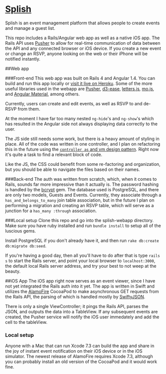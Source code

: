 # [Splish](https://splishthat.herokuapp.com)
Splish is an event management platform that allows people to create events and manage a guest list.

This repo includes a Rails/Angular web app as well as a native iOS app. The Rails API uses [Pusher](https://pusher.com/?v=y) to allow for real-time communication of data between the API and any connected browser or iOS device. If you create a new event or change an RSVP, anyone looking on the web or their iPhone will be notified instantly.

##Web app

###Front-end
This web app was built on Rails 4 and Angular 1.4. You can build and run this app locally or [visit it live on Heroku](https://splishthat.herokuapp.com). Some of the more useful libraries used in the webapp are [Pusher](https://pusher.com/?v=y), [d3-ease](https://github.com/d3/d3-ease), [letters.js](http://letteringjs.com/), [mo.js](http://mojs.io/), and [Angular Material](https://github.com/angular/material), among others.

Currently, users can create and edit events, as well as RSVP to and de-RSVP from them.

At the moment I have far too many nested `ng-hide`'s and `ng-show`'s which has resulted in the Angular side not always displaying data correctly to the user.

The JS side still needs some work, but there is a heavy amount of styling in place. All of the code was written in one controller, and I plan on refactoring this in the future using the [`controller as` and vm design pattern](http://www.johnpapa.net/angularjss-controller-as-and-the-vm-variable/). Right now it's quite a task to find a relevant block of code.

Like the JS, the CSS could benefit from some re-factoring and organization, but you should be able to navigate the files based on their names.

###Back-end
The auth was written from scratch, which, when it comes to Rails, sounds far more impressive than it actually is. The password hashing is handled by the [bcrypt](https://github.com/codahale/bcrypt-ruby) gem.
The database used is PostgreSQL, and there are only two models, Guests and Events. Currently, they associate through a `has_and_belongs_to_many` join table association, but in the future I plan on performing a migration and creating an RSVP table, which will serve as a junction for a `has_many :through` association.

###Local setup
Clone this repo and go into the splish-webapp directory. Make sure you have ruby installed and run `bundle install` to setup all of the luscious gems.

Install PostgreSQL if you don't already have it, and then run `rake db:create db:migrate db:seed`.

If you're having a good day, then all you'll have to do after that is type `rails s` to start the Rails server, and point your local browser to `localhost:3000`, the default local Rails server address, and try your best to not weep at the beauty.

##iOS App
The iOS app right now serves as an event viewer, since I have not yet integrated the Rails auth into it yet. The app is written in Swift and utilizes the [AlamoFire](https://github.com/Alamofire/Alamofire) CocoaPod to make asynchronous GET requests from the Rails API, the parsing of which is handled mostly by [SwiftyJSON](https://github.com/SwiftyJSON/SwiftyJSON). 

There is only a single ViewController; it pings the Rails API, parses the JSON, and outputs the data into a TableView. If any subsequent events are created, the Pusher service will notify the iOS user immedately and add the cell to the tableView.

### Local setup
Anyone with a Mac that can run Xcode 7.3 can build the app and share in the joy of instant event notification on their iOS device or in the iOS simulator.
The newest release of AlamoFire requires Xcode 7.3, although you can probably install an old version of the CocoaPod and it would work fine. 

